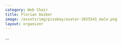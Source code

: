 ```yaml
---
category: Web Chair
title: Florian Daiber
image: /assets/img/pixabay/avatar-2025541_male.png
layout: organizer
---
```


...
